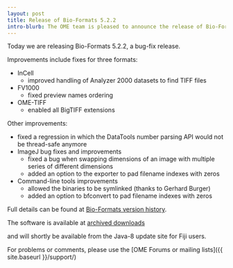 ```yaml
---
layout: post
title: Release of Bio-Formats 5.2.2
intro-blurb: The OME team is pleased to announce the release of Bio-Formats 5.2.2
---
```

Today we are releasing Bio-Formats 5.2.2, a bug-fix release. 

Improvements include fixes for three formats:

*  InCell
    -  improved handling of Analyzer 2000 datasets to find TIFF files
*  FV1000
    -  fixed preview names ordering
*  OME-TIFF
    -  enabled all BigTIFF extensions

Other improvements:

*  fixed a regression in which the DataTools number parsing API would not be thread-safe anymore
*  ImageJ bug fixes and improvements
    -  fixed a bug when swapping dimensions of an image with multiple series of different dimensions
    -  added an option to the exporter to pad filename indexes with zeros
*  Command-line tools improvements
    -  allowed the binaries to be symlinked (thanks to Gerhard Burger)
    -  added an option to bfconvert to pad filename indexes with zeros

Full details can be found at [Bio-Formats version history](https://www.openmicroscopy.org/site/support/bio-formats5.2/about/whats-new.html).

The software is available at [archived downloads](https://downloads.openmicroscopy.org/bio-formats/5.2.2)

and will shortly be available from the Java-8 update site for Fiji users.

For problems or comments, please use the [OME Forums or mailing lists]({{ site.baseurl }}/support/)
